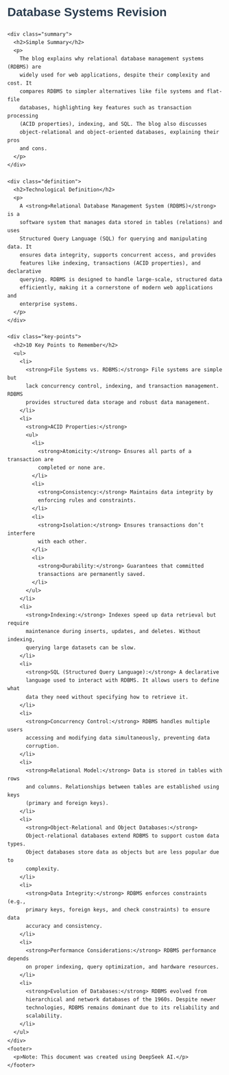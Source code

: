 <!DOCTYPE html>
<html lang="en">
  <head>
    <meta charset="UTF-8" />
    <meta name="viewport" content="width=device-width, initial-scale=1.0" />
    <title>Database Systems Revision</title>
    <style>
      body {
        font-family: Arial, sans-serif;
        line-height: 1.6;
        margin: 20px;
      }
      h1,
      h2,
      h3 {
        color: #2c3e50;
      }
      ul {
        list-style-type: disc;
        margin-left: 20px;
      }
      .key-points {
        background-color: #f9f9f9;
        padding: 15px;
        border-left: 5px solid #db3434;
        margin: 20px 0;
      }
      .summary,
      .definition {
        margin-bottom: 30px;
      }
      .definition {
        background-color: #ecf0f1;
        padding: 15px;
        border-radius: 5px;
      }
      footer {
        margin-top: 20px;
        font-size: 0.9em;
        color: #777;
      }
    </style>
  </head>
  <body>
    <h1>Database Systems Revision</h1>

    <div class="summary">
      <h2>Simple Summary</h2>
      <p>
        The blog explains why relational database management systems (RDBMS) are
        widely used for web applications, despite their complexity and cost. It
        compares RDBMS to simpler alternatives like file systems and flat-file
        databases, highlighting key features such as transaction processing
        (ACID properties), indexing, and SQL. The blog also discusses
        object-relational and object-oriented databases, explaining their pros
        and cons.
      </p>
    </div>

    <div class="definition">
      <h2>Technological Definition</h2>
      <p>
        A <strong>Relational Database Management System (RDBMS)</strong> is a
        software system that manages data stored in tables (relations) and uses
        Structured Query Language (SQL) for querying and manipulating data. It
        ensures data integrity, supports concurrent access, and provides
        features like indexing, transactions (ACID properties), and declarative
        querying. RDBMS is designed to handle large-scale, structured data
        efficiently, making it a cornerstone of modern web applications and
        enterprise systems.
      </p>
    </div>

    <div class="key-points">
      <h2>10 Key Points to Remember</h2>
      <ul>
        <li>
          <strong>File Systems vs. RDBMS:</strong> File systems are simple but
          lack concurrency control, indexing, and transaction management. RDBMS
          provides structured data storage and robust data management.
        </li>
        <li>
          <strong>ACID Properties:</strong>
          <ul>
            <li>
              <strong>Atomicity:</strong> Ensures all parts of a transaction are
              completed or none are.
            </li>
            <li>
              <strong>Consistency:</strong> Maintains data integrity by
              enforcing rules and constraints.
            </li>
            <li>
              <strong>Isolation:</strong> Ensures transactions don’t interfere
              with each other.
            </li>
            <li>
              <strong>Durability:</strong> Guarantees that committed
              transactions are permanently saved.
            </li>
          </ul>
        </li>
        <li>
          <strong>Indexing:</strong> Indexes speed up data retrieval but require
          maintenance during inserts, updates, and deletes. Without indexing,
          querying large datasets can be slow.
        </li>
        <li>
          <strong>SQL (Structured Query Language):</strong> A declarative
          language used to interact with RDBMS. It allows users to define what
          data they need without specifying how to retrieve it.
        </li>
        <li>
          <strong>Concurrency Control:</strong> RDBMS handles multiple users
          accessing and modifying data simultaneously, preventing data
          corruption.
        </li>
        <li>
          <strong>Relational Model:</strong> Data is stored in tables with rows
          and columns. Relationships between tables are established using keys
          (primary and foreign keys).
        </li>
        <li>
          <strong>Object-Relational and Object Databases:</strong>
          Object-relational databases extend RDBMS to support custom data types.
          Object databases store data as objects but are less popular due to
          complexity.
        </li>
        <li>
          <strong>Data Integrity:</strong> RDBMS enforces constraints (e.g.,
          primary keys, foreign keys, and check constraints) to ensure data
          accuracy and consistency.
        </li>
        <li>
          <strong>Performance Considerations:</strong> RDBMS performance depends
          on proper indexing, query optimization, and hardware resources.
        </li>
        <li>
          <strong>Evolution of Databases:</strong> RDBMS evolved from
          hierarchical and network databases of the 1960s. Despite newer
          technologies, RDBMS remains dominant due to its reliability and
          scalability.
        </li>
      </ul>
    </div>
    <footer>
      <p>Note: This document was created using DeepSeek AI.</p>
    </footer>
  </body>
</html>
